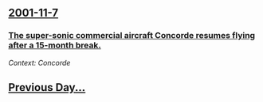 ## [2001-11-7](/news/2001/11/7/index.md)

### [ The super-sonic commercial aircraft Concorde resumes flying after a 15-month break.](/news/2001/11/7/the-super-sonic-commercial-aircraft-concorde-resumes-flying-after-a-15-month-break.md)
_Context: Concorde_

## [Previous Day...](/news/2001/11/6/index.md)

